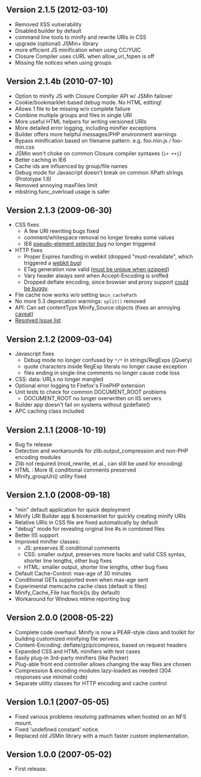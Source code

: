 ## Version 2.1.5 (2012-03-10) ##
  * Removed XSS vulnerability
  * Disabled builder by default
  * command line tools to minify and rewrite URIs in CSS
  * upgrade (optional) JSMin+ library
  * more efficient JS minification when using CC/YUIC
  * Closure Compiler uses cURL when allow\_url\_fopen is off
  * Missing file notices when using groups

## Version 2.1.4b (2010-07-10) ##
  * Option to minify JS with Closure Compiler API w/ JSMin failover
  * Cookie/bookmarklet-based debug mode. No HTML editing!
  * Allows 1 file to be missing w/o complete failure
  * Combine multiple groups and files in single URI
  * More useful HTML helpers for writing versioned URIs
  * More detailed error logging, including minifier exceptions
  * Builder offers more helpful messages/PHP environment warnings
  * Bypass minification based on filename pattern. e.g. foo.min.js / foo-min.css
  * JSMin won't choke on common Closure compiler syntaxes (` i+ ++j `)
  * Better caching in IE6
  * Cache ids are influenced by group/file names
  * Debug mode for Javascript doesn't break on common XPath strings (Prototype 1.6)
  * Removed annoying maxFiles limit
  * mbstring.func\_overload usage is safer

## Version 2.1.3 (2009-06-30) ##
  * CSS fixes
    * A few URI rewriting bugs fixed
    * comment/whitespace removal no longer breaks some values
    * IE6 [pseudo-element selector bug](http://www.crankygeek.com/ie6pebug/) no longer triggered
  * HTTP fixes
    * Proper Expires handling in webkit (dropped "must-revalidate", which triggered a [webkit bug](http://mrclay.org/index.php/2009/02/24/safari-4-beta-cache-controlmust-revalidate-bug/))
    * ETag generation now valid ([must be unique when gzipped](https://issues.apache.org/bugzilla/show_bug.cgi?id=39727))
    * Vary header always sent when Accept-Encoding is sniffed
    * Dropped deflate encoding, since browser and proxy support [could be buggy](http://stackoverflow.com/questions/883841/).
  * File cache now works w/o setting ` $min_cachePath `
  * No more 5.3 deprecation warnings: ` split() ` removed
  * API: Can set contentType Minify\_Source objects (fixes an annoying [caveat](http://groups.google.com/group/minify/msg/8446d32ee99a4961))
  * [Resolved Issue list](http://code.google.com/p/minify/issues/list?can=1&q=label%3ARelease-2.1.2%20status%3AVerified)

## Version 2.1.2 (2009-03-04) ##
  * Javascript fixes
    * Debug mode no longer confused by ` */* ` in strings/RegExps (jQuery)
    * quote characters inside RegExp literals no longer cause exception
    * files ending in single-line comments no longer cause code loss
  * CSS: data: URLs no longer mangled
  * Optional error logging to Firefox's FirePHP extension
  * Unit tests to check for common DOCUMENT\_ROOT problems
    * DOCUMENT\_ROOT no longer overwritten on IIS servers
  * Builder app doesn't fail on systems without gzdeflate()
  * APC caching class included

## Version 2.1.1 (2008-10-19) ##
  * Bug fix release
  * Detection and workarounds for zlib.output\_compression and non-PHP encoding modules
  * Zlib not required (mod\_rewrite, et.al., can still be used for encoding)
  * HTML : More IE conditional comments preserved
  * Minify\_groupUri() utility fixed

## Version 2.1.0 (2008-09-18) ##
  * "min" default application for quick deployment
  * Minify URI Builder app & bookmarklet for quickly creating minify URIs
  * Relative URIs in CSS file are fixed automatically by default
  * "debug" mode for revealing original line #s in combined files
  * Better IIS support
  * Improved minifier classes:
    * JS: preserves IE conditional comments
    * CSS: smaller output, preserves more hacks and valid CSS syntax, shorter line lengths, other bug fixes
    * HTML: smaller output, shorter line lengths, other bug fixes
  * Default Cache-Control: max-age of 30 minutes
  * Conditional GETs supported even when max-age sent
  * Experimental memcache cache class (default is files)
  * Minify\_Cache\_File has flock()s (by default)
  * Workaround for Windows mtime reporting bug


## Version 2.0.0 (2008-05-22) ##
  * Complete code overhaul. Minify is now a PEAR-style class and toolkit for building customized minifying file servers.
  * Content-Encoding: deflate/gzip/compress, based on request headers
  * Expanded CSS and HTML minifiers with test cases
  * Easily plug-in 3rd-party minifiers (like Packer)
  * Plug-able front end controller allows changing the way files are chosen
  * Compression & encoding modules lazy-loaded as needed (304 responses use minimal code)
  * Separate utility classes for HTTP encoding and cache control

## Version 1.0.1 (2007-05-05) ##
  * Fixed various problems resolving pathnames when hosted on an NFS mount.
  * Fixed 'undefined constant' notice.
  * Replaced old JSMin library with a much faster custom implementation.

## Version 1.0.0 (2007-05-02) ##
  * First release.